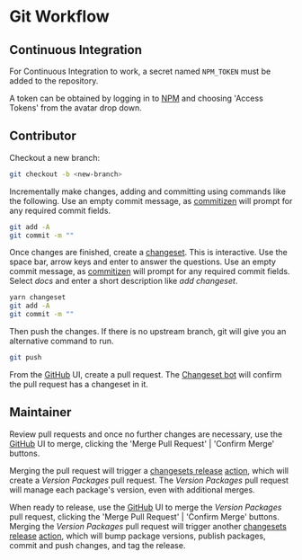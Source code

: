 # Git Workflow

## Continuous Integration

For Continuous Integration to work, a secret named `NPM_TOKEN` must be added to the repository.

A token can be obtained by logging in to [NPM](https://www.npmjs.com/) and choosing 'Access Tokens' from the avatar drop down.

## Contributor

Checkout a new branch:

```bash
git checkout -b <new-branch>
```

Incrementally make changes, adding and committing using commands like the following. Use an empty commit message, as [commitizen](https://www.npmjs.com/package/commitizen) will prompt for any required commit fields.

```bash
git add -A
git commit -m ""
```

Once changes are finished, create a [changeset](https://www.npmjs.com/package/@changesets/cli). This is interactive. Use the space bar, arrow keys and enter to answer the questions. Use an empty commit message, as [commitizen](https://www.npmjs.com/package/commitizen) will prompt for any required commit fields. Select _docs_ and enter a short description like _add changeset_.

```bash
yarn changeset
git add -A
git commit -m ""
```

Then push the changes. If there is no upstream branch, git will give you an alternative command to run.

```bash
git push
```

From the [GitHub](https://github.com/) UI, create a pull request.
The [Changeset bot](https://github.com/apps/changeset-bot) will confirm the pull request has a changeset in it.

## Maintainer

Review pull requests and once no further changes are necessary, use the [GitHub](https://github.com/) UI to merge, clicking the 'Merge Pull Request' | 'Confirm Merge' buttons.

Merging the pull request will trigger a [changesets release](https://github.com/changesets/action) [action](https://docs.github.com/en/actions), which will create a _Version Packages_ pull request. The _Version Packages_ pull request will manage each package's version, even with additional merges.

When ready to release, use the [GitHub](https://github.com/) UI to merge the _Version Packages_ pull request, clicking the 'Merge Pull Request' | 'Confirm Merge' buttons. Merging the _Version Packages_ pull request will trigger another [changesets release](https://github.com/changesets/action) [action](https://docs.github.com/en/actions), which will bump package versions, publish packages, commit and push changes, and tag the release.

